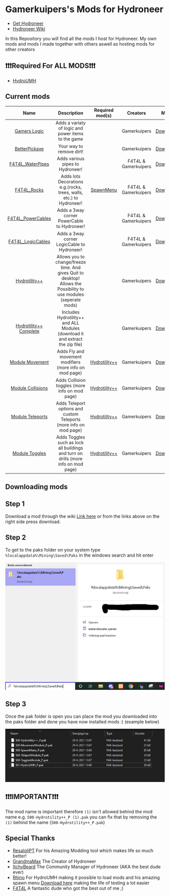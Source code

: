 # Gamerkuipers's Mods for Hydroneer

- [Get Hydroneer](https://store.steampowered.com/app/1106840/Hydroneer/)
- [Hydroneer Wiki](https://bridgepour.com/)

In this Repository you will find all the mods I host for Hydroneer. My own mods and mods I made together with others aswell as hosting mods for other creators

## ❗❗❗Required For **ALL MODS**❗❗❗

- [HydroUMH](https://github.com/RHlNO/HydroneerModding/raw/main/Release%20Mods/501-HydroUMH_P.pak)

## Current mods

Name | Description | Required mod(s) | Creators | Mod
:----:|:---------:|:------:|:-----: | :----:
[Gamers Logic](./Gamers_Logic) | Adds a variaty of logic and power items to the game | | Gamerkuipers | [Download](https://github.com/Gamerkuipers/Hydroneer-Modding/raw/main/Gamers_Logic/500-Gamers_Logic_P.pak)
[BetterPickaxe](./BetterPickaxe) | Your way to remove dirt! |  | Gamerkuipers | [Download](https://github.com/Gamerkuipers/Hydroneer-Modding/raw/main/BetterPickaxe/500-BetterPickaxe_P.pak)
[F4T4L_WaterPipes](./F4T4L_WaterPipes) | Adds various pipes to Hydroneer! |  | F4T4L & Gamerkuipers | [Download](https://github.com/Gamerkuipers/Hydroneer-Modding/raw/main/F4T4L_WaterPipes/500-f4t4l_WaterPipes_P.pak)
[F4T4L_Rocks](./F4T4L_Rocks) | Adds lots Decorations e.g.(rocks, trees, walls, etc.) to Hydroneer! | [SpawnMenu](https://github.com/RHlNO/HydroneerModding/raw/main/Release%20Mods/500-SpawnMenu_P.pak) | F4T4L & Gamerkuipers | [Download](https://github.com/Gamerkuipers/Hydroneer-Modding/raw/main/F4T4L_Rocks/500-f4t4l_Rocks_P.pak)
[F4T4L_PowerCables](./F4T4L_PowerCables) | Adds a 3way corner PowerCable to Hydroneer! | | F4T4L & Gamerkuipers | [Download](https://github.com/Gamerkuipers/Hydroneer-Modding/raw/main/F4T4L_PowerCables/500-f4t4l_PowerCables_P.pak)
[F4T4L_LogicCables](./F4T4L_LogicCables) | Adds a 3way corner LogicCable to Hydroneer! | | F4T4L & Gamerkuipers | [Download](https://github.com/Gamerkuipers/Hydroneer-Modding/raw/main/F4T4L_LogicCables/500-f4t4l_LogicCables_P.pak)
[Hydrotility++](./Hydrotility++) | Allows you to change/freeze time. And gives Quit to desktop! Allows the Possibility to use modules (seperate mods) | | Gamerkuipers | [Download](https://github.com/Gamerkuipers/Hydroneer-Modding/raw/main/Hydrotility++/500-Hydrotility++_P.pak)
[Hydrotility++ Complete](./Hydrotility++) | Includes Hydrotility++ and ALL Modules (download it and extract the zip file) | | Gamerkuipers | [Download](https://github.com/Gamerkuipers/Hydroneer-Modding/raw/main/Hydrotility++/Hydrotility++_Complete.zip)
[Module Movement](./Hydrotility++) | Adds Fly and movement modifiers (more info on mod page) | [Hydrotility++](https://github.com/Gamerkuipers/Hydroneer-Modding/raw/main/Hydrotility++/500-Hydrotility++_P.pak) | Gamerkuipers | [Download](https://github.com/Gamerkuipers/Hydroneer-Modding/raw/main/Hydrotility++/Modules/500-ModuleMovement_P.pak)
[Module Collisions](./Hydrotility++) | Adds Collision toggles (more info on mod page) | [Hydrotility++](https://github.com/Gamerkuipers/Hydroneer-Modding/raw/main/Hydrotility++/500-Hydrotility++_P.pak) | Gamerkuipers | [Download](https://github.com/Gamerkuipers/Hydroneer-Modding/raw/main/Hydrotility++/Modules/500-ModuleCollisions_P.pak)
[Module Teleports](./Hydrotility++) | Adds Teleport options and custom Teleports (more info on mod page) | [Hydrotility++](https://github.com/Gamerkuipers/Hydroneer-Modding/raw/main/Hydrotility++/500-Hydrotility++_P.pak) | Gamerkuipers | [Download](https://github.com/Gamerkuipers/Hydroneer-Modding/raw/main/Hydrotility++/Modules/500-ModuleTeleport_P.pak)
[Module Toggles](./Hydrotility++) | Adds Toggles such as lock all buildings and turn on drills (more info on mod page) | [Hydrotility++](https://github.com/Gamerkuipers/Hydroneer-Modding/raw/main/Hydrotility++/500-Hydrotility++_P.pak) | Gamerkuipers | [Download](https://github.com/Gamerkuipers/Hydroneer-Modding/raw/main/Hydrotility++/Modules/500-ModuleToggles_P.pak)

## Downloading mods

## **Step 1**

Download a mod through the wiki [Link here](https://bridgepour.com/legacy-mods) or from the links above on the right side press download.

## **Step 2**

To get to the paks folder on your system type `%localappdata%\Mining\Saved\Paks` in the windows search and hit enter

![Windows_search_ss](./img/Windows_Search.jpg)

## **Step 3**

Once the pak folder is open you can place the mod you downloaded into the paks folder and done you have now installed mods :) (example below)

![Paks_Folder](./img/Paks_Folder.png)

## ❗❗❗**IMPORTANT**❗❗❗

The mod name is important therefore `(1)` isn't allowed behind the mod name e.g. `500-Hydrotility++_P (1).pak` you can fix that by removing the `(1)` behind the name (`500-Hydrotility++_P.pak`)

## Special Thanks

- [ResaloliPT](https://github.com/ResaloliPT/HydroModTool) For his Amazing Modding tool which makes life so much better!
- [GrandmaMax](https://twitter.com/MaxHayon) The Creator of Hydroneer
- [ItchyBeard](https://twitter.com/ItchyBeardCM) The Community Manager of Hydroneer (AKA the best dude ever)
- [Rhino](https://github.com/RHlNO/HydroneerModding) For HydroUMH making it possible to load mods and his amazing spawn menu [Download here](https://github.com/RHlNO/HydroneerModding/raw/main/Release%20Mods/500-SpawnMenu_P.pak) making the life of testing a lot easier
- [F4T4L](https://github.com/Gamerkuipers/Hydroneer-Modding) A fantastic dude who got the best out of me ;)

